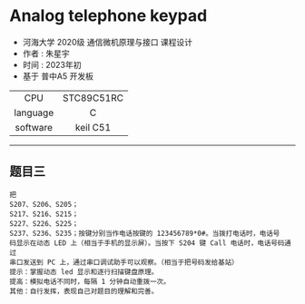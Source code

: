# Analog telephone keypad
- 河海大学 2020级 通信微机原理与接口 课程设计  
- 作者 : 朱星宇  
- 时间 : 2023年初  
- 基于 普中A5 开发板  

|           |           |
|:----:     |:----:     |
|CPU        |STC89C51RC |
|language   |C          |
|software   |keil C51   |

---  
## 题目三
    把
    S207、S206、S205；
    S217、S216、S215；
    S227、S226、S225；
    S237、S236、S235；按键分别当作电话按键的 123456789*0#。当拨打电话时，电话号
    码显示在动态 LED 上（相当于手机的显示屏）。当按下 S204 键 Call 电话时，电话号码通过
    串口发送到 PC 上，通过串口调试助手可以观察。（相当于把号码发给基站）
    提示：掌握动态 led 显示和逐行扫描键盘原理。
    提高：模拟电话不同时，每隔 1 分钟自动重拨一次。
    其他：自行发挥，表现自己对题目的理解和完善。  
